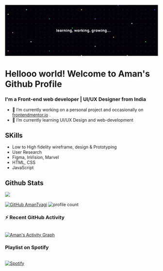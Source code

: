 <img src="https://raw.githubusercontent.com/amantyagi994/amantyagi994/main/assets/Twitter%20header%20-%201.png">

# Hellooo world! Welcome to Aman's Github Profile

### I'm a Front-end web developer | UI/UX Designer from India

- 🔭 I’m currently working on a personal project and occasionally on [frontendmentor.io](https://www.frontendmentor.io/) .
- 🌱 I’m currently learning UI/UX Design and web-development
<!-- - 📫 How to reach me:  -->


## SKills

 - Low to High fidelity wireframe, design & Prototyping
 - User Research
 - Figma, InVision, Marvel
 - HTML, CSS
 - JavaScript



<!--
- 👯 I’m looking to collaborate on ...
- 🤔 I’m looking for help with ...
- 💬 Ask me about ...

- 😄 Pronouns: ...
- ⚡ Fun fact: ...
-->


## Github Stats
 
[![](https://github-readme-stats.vercel.app/api?username=amantyagi994&include_all_commits=true&count_private=true&show_icons=true&line_height=20&title_color=FFFFFF&icon_color=FFFFFF&text_color=FFFFFF&bg_color=0D1117)](https://github.com/anuraghazra/github-readme-stats)


[![GitHub AmanTyagi](https://img.shields.io/github/followers/amantyagi994?label=follow&style=social)](https://github.com/amantyagi994)
![profile count](https://komarev.com/ghpvc/?username=amantyagi994&color=blueviolet&style=plastic)


### ⚡ Recent GitHub Activity

 <br/>
 <a href="https://github.com/ashutosh00710/github-readme-activity-graph"><img alt="Aman's Activity Graph" src="https://activity-graph.herokuapp.com/graph?username=amantyagi994&custom_title=Aman__Tyagi's%20Contribution%20Graph&bg_color=000000&color=C5AB63&line=C1CBD8&point=FFFFFF&hide_border=true" /></a>
 <br/>



<!-- [![Spotify](https://github-readme-remake.vercel.app/api/spotify)](https://open.spotify.com/playlist/0VZLNEZRlZJG8Ggd04e25U?si=9d2daea1a3494255) -->

### Playlist on Spotify

<br/>
<a href="https://open.spotify.com/user/wn2dn4pw1tahyxg1jpj4r2lpm"/>
  <img src="https://spotify-recently-played-readme.vercel.app/api?user=wn2dn4pw1tahyxg1jpj4r2lpm&count=6" alt="Spotify" />
</a>


